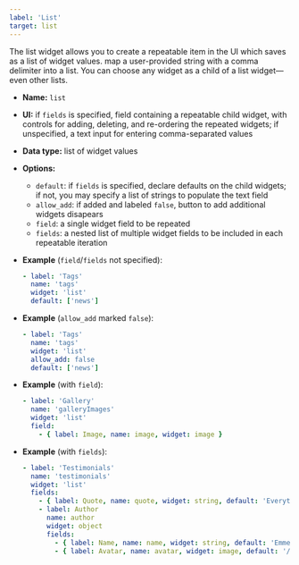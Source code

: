 ```yaml
---
label: 'List'
target: list
---
```


The list widget allows you to create a repeatable item in the UI which saves as a list of widget values. map a user-provided string with a comma delimiter into a list. You can choose any widget as a child of a list widget—even other lists.

- **Name:** `list`
- **UI:** if `fields` is specified, field containing a repeatable child widget, with controls for adding, deleting, and re-ordering the repeated widgets; if unspecified, a text input for entering comma-separated values
- **Data type:** list of widget values
- **Options:**
  - `default`: if `fields` is specified, declare defaults on the child widgets; if not, you may specify a list of strings to populate the text field
  - `allow_add`: if added and labeled `false`, button to add additional widgets disapears
  - `field`: a single widget field to be repeated
  - `fields`: a nested list of multiple widget fields to be included in each repeatable iteration
- **Example** (`field`/`fields` not specified):

  ```yaml
  - label: 'Tags'
    name: 'tags'
    widget: 'list'
    default: ['news']
  ```

- **Example** (`allow_add` marked `false`):

  ```yaml
  - label: 'Tags'
    name: 'tags'
    widget: 'list'
    allow_add: false
    default: ['news']
  ```

- **Example** (with `field`):

  ```yaml
  - label: 'Gallery'
    name: 'galleryImages'
    widget: 'list'
    field:
      - { label: Image, name: image, widget: image }
  ```

- **Example** (with `fields`):

  ```yaml
  - label: 'Testimonials'
    name: 'testimonials'
    widget: 'list'
    fields:
      - { label: Quote, name: quote, widget: string, default: 'Everything is awesome!' }
      - label: Author
        name: author
        widget: object
        fields:
          - { label: Name, name: name, widget: string, default: 'Emmet' }
          - { label: Avatar, name: avatar, widget: image, default: '/img/emmet.jpg' }
  ```
